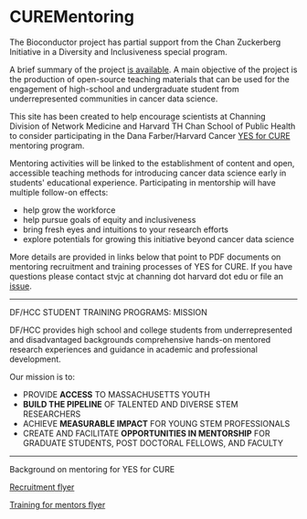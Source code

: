 # CUREMentoring

The Bioconductor project has partial support from the Chan Zuckerberg Initiative
in a Diversity and Inclusiveness special program.

A brief summary of the project [is available](https://chanzuckerberg.com/eoss/proposals/bioconductor-sustaining-a-worldwide-community-of-genome-data-scientists/).  A main objective of
the project is the production of open-source teaching materials that can
be used for the engagement of high-school and undergraduate student
from underrepresented communities
in cancer data science.

This site has been created to help encourage scientists at Channing Division of Network Medicine
and Harvard TH Chan School of Public Health to consider participating in the Dana Farber/Harvard Cancer
[YES for CURE](https://www.dfhcc.harvard.edu/research/cancer-disparities/students/yes-for-cure/)
mentoring program.  

Mentoring activities will be linked to the establishment of content and 
open, accessible teaching methods for introducing cancer
data science early in students' educational experience.  Participating
in mentorship will have multiple follow-on effects:

- help grow the workforce
- help pursue goals of equity and inclusiveness
- bring fresh eyes and intuitions to your research efforts
- explore potentials for growing this initiative beyond cancer data science

More details are provided in links below that point to PDF documents on mentoring
recruitment and training processes of YES for CURE.  If you have questions
please contact stvjc at channing dot harvard dot edu or file an [issue](https://github.com/vjcitn/CUREMentoring/issues).

---

DF/HCC STUDENT TRAINING PROGRAMS: MISSION

DF/HCC provides high school and college students from underrepresented and 
disadvantaged backgrounds comprehensive hands-on mentored research experiences 
and guidance in academic and professional development.

Our mission is to:

- PROVIDE **ACCESS** TO MASSACHUSETTS YOUTH
- **BUILD THE PIPELINE** OF TALENTED AND DIVERSE STEM RESEARCHERS
- ACHIEVE **MEASURABLE IMPACT** FOR YOUNG STEM PROFESSIONALS
- CREATE AND FACILITATE **OPPORTUNITIES IN MENTORSHIP** FOR GRADUATE STUDENTS, POST DOCTORAL FELLOWS, AND FACULTY

---

Background on mentoring for YES for CURE

[Recruitment flyer](https://github.com/vjcitn/CUREMentoring/blob/main/Mentor%20Recruitment%202022.pdf)

[Training for mentors flyer](https://github.com/vjcitn/CUREMentoring/blob/main/Mentor%20Recruitment%202022.pdf)
